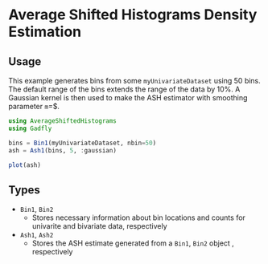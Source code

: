 
# Average Shifted Histograms Density Estimation

## Usage


This example generates bins from some `myUnivariateDataset` using 50 bins.  The default range of the bins extends the range of the data by 10%.  A Gaussian kernel is then used to make the ASH estimator with smoothing parameter `m`=$.

```julia
using AverageShiftedHistograms
using Gadfly

bins = Bin1(myUnivariateDataset, nbin=50)
ash = Ash1(bins, 5, :gaussian)

plot(ash)
```

## Types
- `Bin1`, `Bin2`
	- Stores necessary information about bin locations and counts for univarite and bivariate data, respectively
- `Ash1`, `Ash2`
	- Stores the ASH estimate generated from a `Bin1`, `Bin2` object , respectively
